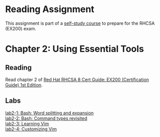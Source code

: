 # Reading Assignment
This assignment is part of a [self-study course](../README.md) to prepare for the RHCSA (EX200) exam.
# Chapter 2: Using Essential Tools

## Reading
Read chapter 2 of [Red Hat RHCSA 8 Cert Guide: EX200 (Certification Guide) 1st Edition](https://www.amazon.com/Red-RHCSA-Cert-Guide-Certification-dp-0135938139/dp/0135938139).
## Labs
[lab2-1: Bash: Word splitting and expansion](lab2-1.md)</br>
[lab2-2: Bash: Command types revisited](lab2-2.md)</br>
[lab2-3: Learning Vim](lab2-3.md)</br>
[lab2-4: Customizing Vim](lab2-4.md)</br>
